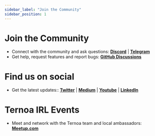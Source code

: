 ```yaml
---
sidebar_label: "Join the Community"
sidebar_position: 1
---
```


# Join the Community

  + Connect with the community and ask questions: **[Discord](https://discord.com/invite/EbqNHbZt9x)** | **[Telegram](https://t.me/ternoa)**
  + Get help, request features and report bugs: **[GitHub Discussions](https://github.com/capsule-corp-ternoa)**

 # Find us on social
 + Get the latest updates:: **[Twitter](https://twitter.com/Ternoa_)** | **[Medium](https://medium.com/ternoa)** | **[Youtube](https://www.youtube.com/channel/UCUYvbtRE5HoWPz7z88V7Khw)** | **[LinkedIn](https://www.linkedin.com/company/ternoa)**

 # Ternoa IRL Events
   + Meet and network with the Ternoa team and local ambassadors: **[Meetup.com](https://www.meetup.com/find/?slug=paris-web-3-0-group&eventId=289074202&keywords=ternoa&source=GROUPS&location=fr--Paris&distance=twentyFiveMiles)**

